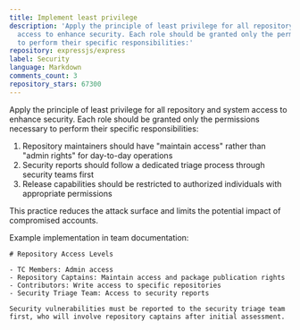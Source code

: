 ```yaml
---
title: Implement least privilege
description: 'Apply the principle of least privilege for all repository and system
  access to enhance security. Each role should be granted only the permissions necessary
  to perform their specific responsibilities:'
repository: expressjs/express
label: Security
language: Markdown
comments_count: 3
repository_stars: 67300
---
```


Apply the principle of least privilege for all repository and system access to enhance security. Each role should be granted only the permissions necessary to perform their specific responsibilities:

1. Repository maintainers should have "maintain access" rather than "admin rights" for day-to-day operations
2. Security reports should follow a dedicated triage process through security teams first
3. Release capabilities should be restricted to authorized individuals with appropriate permissions

This practice reduces the attack surface and limits the potential impact of compromised accounts.

Example implementation in team documentation:
```
# Repository Access Levels

- TC Members: Admin access
- Repository Captains: Maintain access and package publication rights
- Contributors: Write access to specific repositories
- Security Triage Team: Access to security reports

Security vulnerabilities must be reported to the security triage team first, who will involve repository captains after initial assessment.
```